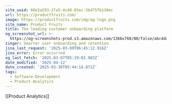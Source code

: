 ```yaml
---
site_uuid: 60e2a593-2fa5-4c40-85ec-3b475fb130ec
url: https://productfruits.com/
image: https://productfruits.com/img/og-logo.png
site_name: Product Fruits
title: The leading customer onboarding platform
og_screenshot_url: >-
  https://og-screenshots-prod.s3.amazonaws.com/1366x768/80/false/abc4daaa867585d47da64dba24cf4110364abf79f33eb19275afe0fb9fc37c06.jpeg
zinger: Smarter user onboarding and retention
jina_last_request: '2025-03-09T06:45:12.916Z'
jina_error: Error occurred
og_last_fetch: '2025-03-07T05:19:02.902Z'
date_modified: '2025-04-12'
date_created: '2025-03-30T05:44:14.872Z'
tags:
  - Software-Development
  - Product-Analytics
---
```























































[[Product Analytics]]
